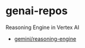 # genai-repos
Reasoning Engine in Vertex AI
 - [gemini/reasoning-engine](https://github.com/GoogleCloudPlatform/generative-ai/tree/main/gemini/reasoning-engine)
